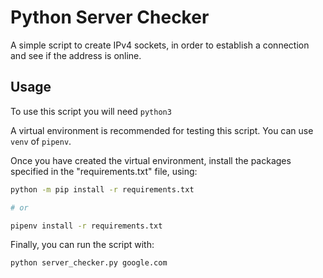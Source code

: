 # Python Server Checker

A simple script to create IPv4 sockets, in order to establish a connection and see if the address is online.

## Usage

To use this script you will need `python3`

A virtual environment is recommended for testing this script. You can use `venv` of `pipenv`.

Once you have created the virtual environment, install the packages specified in the "requirements.txt" file, using:

```bash
python -m pip install -r requirements.txt

# or

pipenv install -r requirements.txt
```

Finally, you can run the script with:

```bash
python server_checker.py google.com
```

